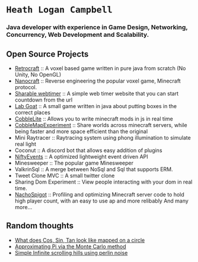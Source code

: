 # `Heath Logan Campbell`
### Java developer with experience in Game Design, Networking, Concurrency, Web Development and Scalability.

## Open Source Projects
* [Retrocraft](https://github.com/HeathLoganCampbell/Retro-Craft) :: A voxel based game written in pure java from scratch (No Unity, No OpenGL)
* [Nanocraft](https://github.com/HeathLoganCampbell/Nanocraft) :: Reverse engineering the popular voxel game, Minecraft protocol. 
* [Sharable webtimer](https://github.com/HeathLoganCampbell/sharable-webtimer) :: A simple web timer website that you can start countdown from the url
* [Lab Goat](https://github.com/HeathLoganCampbell/LabGoat) :: A small game written in java about putting boxes in the correct places
* [CobbleLite](https://github.com/HeathLoganCampbell/CobbleLite) :: Allows you to write minecraft mods in js in real time
* [CobbleMapExperiment](https://github.com/HeathLoganCampbell/CobbleMapExperiment) :: Share worlds across minecraft servers, while being faster and more space efficient than the original  
* Mini Raytracer :: Raytracing system using phong illumination to simulate real light
* Coconut :: A discord bot that allows easy addition of plugins
* [NiftyEvents](https://github.com/HeathLoganCampbell/NiftyEvents) :: A optimized lightweight event driven API
* Minesweeper :: The popular game Minesweeper
* ValkrinSql :: A merge between NoSql and Sql that supports ERM. 
* Tweet Clone MVC :: A small twitter clone
* Sharing Dom Experiment :: View people interacting with your dom in real time.
* [NachoSpigot](https://github.com/CobbleSword/NachoSpigot) :: Profiling and optimizing Minecraft server code to hold high player count, with an easy to use ap and more relibably 
And many more...

## Random thoughts
* [What does Cos, Sin, Tan look like mapped on a circle](https://codepen.io/HeathLoganCampbell/pen/YzqvEqb)
* [Approximating Pi via the Monte Carlo method](https://codepen.io/HeathLoganCampbell/pen/vYxyevo)
* [Simple Infinite scrolling hills using perlin noise](https://codepen.io/HeathLoganCampbell/pen/wvJoPmP)
